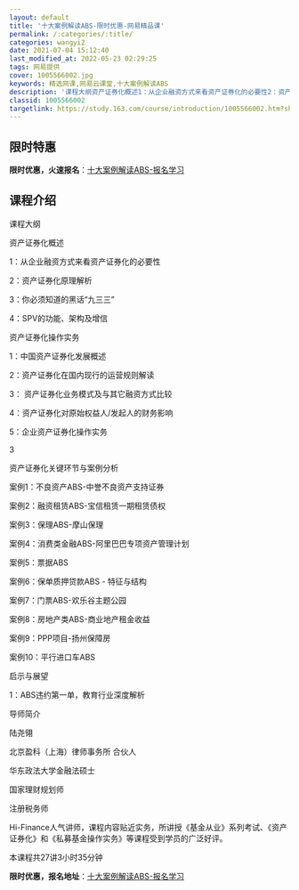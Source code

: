 ```yaml
---
layout: default
title: '十大案例解读ABS-限时优惠-网易精品课'
permalink: /:categories/:title/
categories: wangyi2
date: 2021-07-04 15:12:40
last_modified_at: 2022-05-23 02:29:25
tags: 网易提供
cover: 1005566002.jpg
keywords: 精选网课,网易云课堂,十大案例解读ABS
description: '课程大纲资产证券化概述1：从企业融资方式来看资产证券化的必要性2：资产证券化原理解析3：你必须知道的黑话“九三三”4：S'
classid: 1005566002
targetlink: https://study.163.com/course/introduction/1005566002.htm?share=1&shareId=1025206652&utm_campaign=share&utm_medium=iphoneShare&utm_source=&utm_u=1025206652
---
```


## 限时特惠

**限时优惠，火速报名**：[十大案例解读ABS-报名学习](https://study.163.com/course/introduction/1005566002.htm?share=1&shareId=1025206652&utm_campaign=share&utm_medium=iphoneShare&utm_source=&utm_u=1025206652)

## 课程介绍

课程大纲

 资产证券化概述 

1：从企业融资方式来看资产证券化的必要性

2：资产证券化原理解析

3：你必须知道的黑话“九三三”

4：SPV的功能、架构及增信



资产证券化操作实务

1：中国资产证券化发展概述		

2：资产证券化在国内现行的运营规则解读

3： 资产证券化业务模式及与其它融资方式比较

4：资产证券化对原始权益人/发起人的财务影响

5：企业资产证券化操作实务

3

 资产证券化关键环节与案例分析

案例1：不良资产ABS-中誉不良资产支持证券

案例2：融资租赁ABS-宝信租赁一期租赁债权

案例3：保理ABS-摩山保理

案例4：消费类金融ABS-阿里巴巴专项资产管理计划

案例5：票据ABS

案例6：保单质押贷款ABS - 特征与结构

案例7：门票ABS-欢乐谷主题公园

案例8：房地产类ABS-商业地产租金收益

案例9：PPP项目-扬州保障房

案例10：平行进口车ABS 

启示与展望 

1：ABS违约第一单，教育行业深度解析

	

导师简介

陆尧翎 

北京盈科（上海）律师事务所  合伙人



华东政法大学金融法硕士

国家理财规划师

注册税务师



Hi-Finance人气讲师，课程内容贴近实务，所讲授《基金从业》系列考试、《资产证券化》和《私募基金操作实务》等课程受到学员的广泛好评。

本课程共27讲3小时35分钟

**限时优惠，报名地址**：[十大案例解读ABS-报名学习](https://study.163.com/course/introduction/1005566002.htm?share=1&shareId=1025206652&utm_campaign=share&utm_medium=iphoneShare&utm_source=&utm_u=1025206652)

